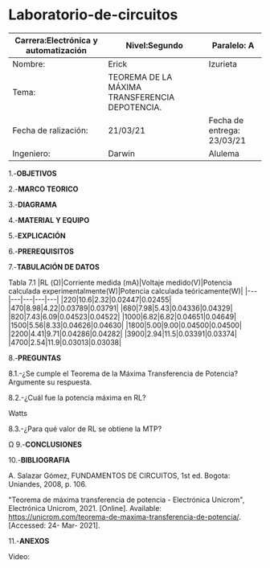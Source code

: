 # Laboratorio-de-circuitos
|Carrera:Electrónica y automatización|Nivel:Segundo|Paralelo: A|
|---|---|---|
|Nombre:|Erick| Izurieta|
|Tema:|TEOREMA DE LA MÁXIMA TRANSFERENCIA DEPOTENCIA.||
|Fecha de ralización:| 21/03/21|Fecha de entrega: 23/03/21|
|Ingeniero:| Darwin|Alulema |

1.-**OBJETIVOS**

2.-**MARCO TEORICO**

3.-**DIAGRAMA**

4.-**MATERIAL Y EQUIPO**

5.-**EXPLICACIÓN**

6.-**PREREQUISITOS**

7.-**TABULACIÓN DE DATOS**

Tabla 7.1
|RL (Ω)|Corriente medida (mA)|Voltaje medido(V)|Potencia calculada experimentalmente(W)|Potencia calculada teóricamente(W)|
|---|---|---|---|---|
|220|10.6|2.32|0.02447|0.02455|
|470|8.98|4.22|0.03789|0.03791|
|680|7.98|5.43|0.04336|0.04329|
|820|7.43|6.09|0.04523|0.04522|
|1000|6.82|6.82|0.04651|0.04649|
|1500|5.56|8.33|0.04626|0.04630|
|1800|5.00|9.00|0.04500|0.04500|
|2200|4.41|9.71|0.04286|0.04282|
|3900|2.94|11.5|0.03391|0.03374|
|4700|2.54|11.9|0.03013|0.03038|


8.-**PREGUNTAS**

8.1.-¿Se cumple el Teorema de la Máxima Transferencia de Potencia? Argumente su respuesta.

8.2.-¿Cuál fue la potencia máxima en RL? 

Watts

8.3.-¿Para qué valor de RL se obtiene la MTP?  

Ω
9.-**CONCLUSIONES**

10.-**BIBLIOGRAFIA**

A. Salazar Gómez, FUNDAMENTOS DE CIRCUITOS, 1st ed. Bogota: Uniandes, 2008, p. 106.

"Teorema de máxima transferencia de potencia - Electrónica Unicrom", Electrónica Unicrom, 2021. [Online]. Available: https://unicrom.com/teorema-de-maxima-transferencia-de-potencia/. [Accessed: 24- Mar- 2021].

11.-**ANEXOS**

Video: 
